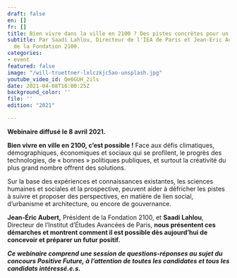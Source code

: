 ```yaml
---
draft: false
en: []
fr: []
title: Bien vivre dans la ville en 2100 ? Des pistes concrètes pour un futur positif
subtitle: Par Saadi Lahlou, Directeur de l'IEA de Paris et Jean-Eric Aubert, Président
  de la Fondation 2100.
categories:
- event
featured: false
image: "/will-truettner-lxlczkjc5ao-unsplash.jpg"
youtube_video_id: Qe6GUH_2ils
date: 2021-04-08T16:00:25Z
background_color: ''
file: ''
edition: "2021"

---
```

**Webinaire diffusé le 8 avril 2021.**

**Bien vivre en ville en 2100, c’est possible !** Face aux défis climatiques, démographiques, économiques et sociaux qui se profilent, le progrès des technologies, de « bonnes » politiques publiques, et surtout la créativité du plus grand nombre offrent des solutions.

Sur la base des expériences et connaissances existantes, les sciences humaines et sociales et la prospective, peuvent aider à défricher les pistes à suivre et proposer des perspectives, en matière de lien social, d’urbanisme et architecture, ou encore de gouvernance.

**Jean-Éric Aubert,** Président de la Fondation 2100, et **Saadi Lahlou**, Directeur de l’Institut d’Études Avancées de Paris, **nous présentent ces démarches et montrent comment il est possible dès aujourd’hui de concevoir et préparer un futur positif.**

**_Ce webinaire comprend une session de questions-réponses au sujet du concours Positive Future, à l’attention de toutes les candidates et tous les candidats intéressé.e.s._**